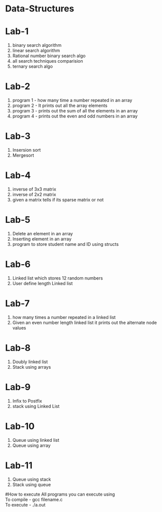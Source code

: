 # Data-Structures

# Lab-1 
1) binary search algorithm<br>
2) linear search algorithm<br>
3) Rational number binary search algo<br>
4) all search techniques comparision<br>
5) ternary search algo

# Lab-2
1) program 1 - how many time a number repeated in an array
2) program 2 - It prints out all the array elements
3) program 3 - prints out the sum of all the elements in an array
4) program 4 - prints out the even and odd numbers in an array

# Lab-3
1) Insersion sort
2) Mergesort 

# Lab-4
1) inverse of 3x3 matrix
2) inverse of 2x2 matrix
3) given a matrix tells if its sparse matrix or not


# Lab-5
1) Delete an element in an array<br>
2) Inserting element in an array<br>
3) program to store student name and ID using structs

# Lab-6
1) Linked list which stores 12 random numbers<br>
2) User define length Linked list


# Lab-7
1) how many times a number repeated in a linked list<br>
2) Given an even number length linked list it prints out the alternate node values

# Lab-8
1) Doubly linked list<br>
2) Stack using arrays

# Lab-9
1) Infix to Postfix<br>
2) stack using Linked List

# Lab-10
1) Queue using linked list<br>
2) Queue using array


# Lab-11
1) Queue using stack<br>
2) Stack using queue

#How to execute
All programs you can execute using<br> 
To compile - gcc filename.c <br>
To execute - ./a.out
